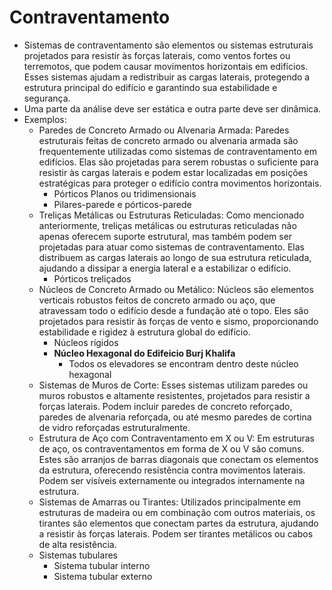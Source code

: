 # Contraventamento

- Sistemas de contraventamento são elementos ou sistemas estruturais projetados para resistir às forças laterais, como ventos fortes ou terremotos, que podem causar movimentos horizontais em edifícios. Esses sistemas ajudam a redistribuir as cargas laterais, protegendo a estrutura principal do edifício e garantindo sua estabilidade e segurança.
- Uma parte da análise deve ser estática e outra parte deve ser dinâmica.
- Exemplos:
    - Paredes de Concreto Armado ou Alvenaria Armada: Paredes estruturais feitas de concreto armado ou alvenaria armada são frequentemente utilizadas como sistemas de contraventamento em edifícios. Elas são projetadas para serem robustas o suficiente para resistir às cargas laterais e podem estar localizadas em posições estratégicas para proteger o edifício contra movimentos horizontais.
        - Pórticos Planos ou tridimensionais
        - Pilares-parede e pórticos-parede
    - Treliças Metálicas ou Estruturas Reticuladas: Como mencionado anteriormente, treliças metálicas ou estruturas reticuladas não apenas oferecem suporte estrutural, mas também podem ser projetadas para atuar como sistemas de contraventamento. Elas distribuem as cargas laterais ao longo de sua estrutura reticulada, ajudando a dissipar a energia lateral e a estabilizar o edifício.
        - Pórticos treliçados
    - Núcleos de Concreto Armado ou Metálico: Núcleos são elementos verticais robustos feitos de concreto armado ou aço, que atravessam todo o edifício desde a fundação até o topo. Eles são projetados para resistir às forças de vento e sismo, proporcionando estabilidade e rigidez à estrutura global do edifício.
        - Núcleos rígidos
        - **Núcleo Hexagonal do Edifeicio Burj Khalifa**
            - Todos os elevadores se encontram dentro deste núcleo hexagonal
    - Sistemas de Muros de Corte: Esses sistemas utilizam paredes ou muros robustos e altamente resistentes, projetados para resistir a forças laterais. Podem incluir paredes de concreto reforçado, paredes de alvenaria reforçada, ou até mesmo paredes de cortina de vidro reforçadas estruturalmente.
    - Estrutura de Aço com Contraventamento em X ou V: Em estruturas de aço, os contraventamentos em forma de X ou V são comuns. Estes são arranjos de barras diagonais que conectam os elementos da estrutura, oferecendo resistência contra movimentos laterais. Podem ser visíveis externamente ou integrados internamente na estrutura.
    - Sistemas de Amarras ou Tirantes: Utilizados principalmente em estruturas de madeira ou em combinação com outros materiais, os tirantes são elementos que conectam partes da estrutura, ajudando a resistir às forças laterais. Podem ser tirantes metálicos ou cabos de alta resistência.
    - Sistemas tubulares
        - Sistema tubular interno
        - Sistema tubular externo
